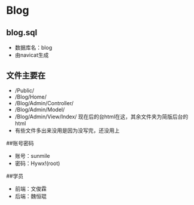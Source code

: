 # Blog
## blog.sql
- 数据库名：blog
- 由navicat生成

## 文件主要在
- /Public/ 
- /Blog/Home/
- /Blog/Admin/Controller/
- /Blog/Admin/Model/
- /Blog/Admin/View/Index/ 现在后的台html在这，其余文件夹为简版后台的html
- 有些文件多出来没用是因为没写完，还没用上

##账号密码
- 账号：sunmile
- 密码：Hywx!(root)

##学员
- 前端：文俊霖
- 后端：魏恒琨

